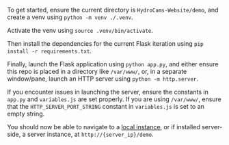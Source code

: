 To get started, ensure the current directory is `HydroCams-Website/demo`, and create a venv using `python -m venv ./.venv`. 

Activate the venv using `source .venv/bin/activate`. 

Then install the dependencies for the current Flask iteration using `pip install -r requirements.txt`. 

Finally, launch the Flask application using `python app.py`, and either ensure this repo is placed in a directory like `/var/www/`, or, in a separate window/pane, launch an HTTP server using `python -m http.server`.

If you encounter issues in launching the server, ensure the constants in `app.py` and `variables.js` are set properly. If you are using `/var/www/`, ensure that the `HTTP_SERVER_PORT_STRING` constant in `variables.js` is set to an empty string. 

You should now be able to navigate to a [local instance](http://localhost:8000), or if installed server-side, a server instance, at `http://{server_ip}/demo`.